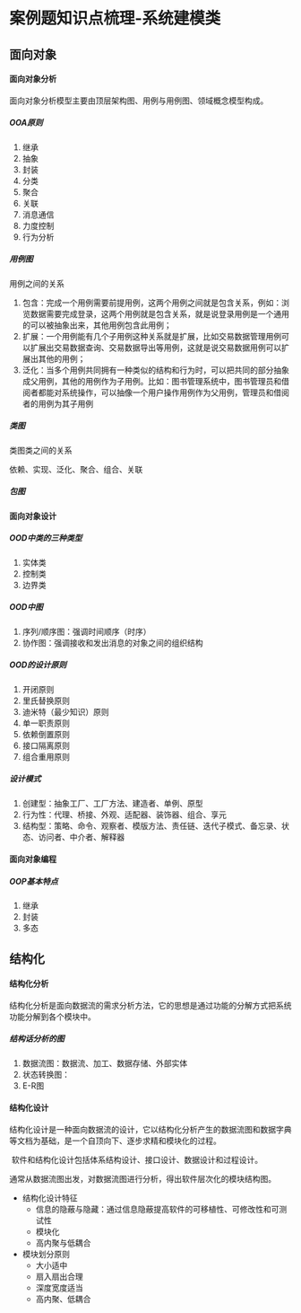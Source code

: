 # 案例题知识点梳理-系统建模类 <!-- {docsify-ignore-all} -->



## 面向对象

#### 面向对象分析

面向对象分析模型主要由顶层架构图、用例与用例图、领域概念模型构成。

##### OOA原则

1. 继承
2. 抽象
3. 封装
4. 分类
5. 聚合
6. 关联
7. 消息通信
8. 力度控制
9. 行为分析

##### 用例图

用例之间的关系

1. 包含：完成一个用例需要前提用例，这两个用例之间就是包含关系，例如：浏览数据需要完成登录，这两个用例就是包含关系，就是说登录用例是一个通用的可以被抽象出来，其他用例包含此用例；
2. 扩展：一个用例能有几个子用例这种关系就是扩展，比如交易数据管理用例可以扩展出交易数据查询、交易数据导出等用例，这就是说交易数据用例可以扩展出其他的用例；
3. 泛化：当多个用例共同拥有一种类似的结构和行为时，可以把共同的部分抽象成父用例，其他的用例作为子用例。比如：图书管理系统中，图书管理员和借阅者都能对系统操作，可以抽像一个用户操作用例作为父用例，管理员和借阅者的用例为其子用例

##### 类图

类图类之间的关系

依赖、实现、泛化、聚合、组合、关联

##### 包图

#### 面向对象设计

##### OOD中类的三种类型

1. 实体类
2. 控制类
3. 边界类

##### OOD中图

1. 序列/顺序图：强调时间顺序（时序）
2. 协作图：强调接收和发出消息的对象之间的组织结构

##### OOD的设计原则

1. 开闭原则
2. 里氏替换原则
3. 迪米特（最少知识）原则
4. 单一职责原则
5. 依赖倒置原则
6. 接口隔离原则
7. 组合重用原则

##### 设计模式

1. 创建型：抽象工厂、工厂方法、建造者、单例、原型
2. 行为性：代理、桥接、外观、适配器、装饰器、组合、享元
3. 结构型：策略、命令、观察者、模版方法、责任链、迭代子模式、备忘录、状态、访问者、中介者、解释器

#### 面向对象编程

##### OOP基本特点

1. 继承
2. 封装
3. 多态

## 结构化

#### 结构化分析

结构化分析是面向数据流的需求分析方法，它的思想是通过功能的分解方式把系统功能分解到各个模块中。

##### 结构话分析的图

1. 数据流图：数据流、加工、数据存储、外部实体
2. 状态转换图：
3. E-R图

#### 结构化设计

​    结构化设计是一种面向数据流的设计，它以结构化分析产生的数据流图和数据字典等文档为基础，是一个自顶向下、逐步求精和模块化的过程。

​    软件和结构化设计包括体系结构设计、接口设计、数据设计和过程设计。

​    通常从数据流图出发，对数据流图进行分析，得出软件层次化的模块结构图。

- 结构化设计特征
  - 信息的隐蔽与隐藏：通过信息隐蔽提高软件的可移植性、可修改性和可测试性
  - 模块化
  - 高内聚与低耦合
- 模块划分原则
  - 大小适中
  - 扇入扇出合理
  - 深度宽度适当
  - 高内聚、低耦合